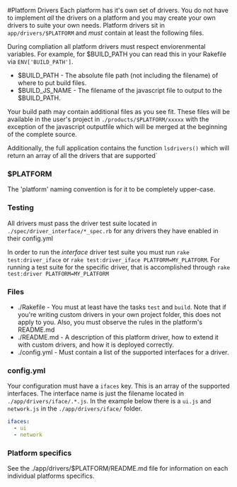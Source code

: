 #Platform Drivers
Each platform has it's own set of drivers. You do not have to implement *all* the drivers on a platform and you may create your own drivers to suite your own needs.  Platform drivers sit in `app/drivers/$PLATFORM` and *must* contain at least the following files.
  
During compliation all platform drivers must respect enviorenmental variables. For example, for $BUILD_PATH you can read this in your Rakefile via `ENV['BUILD_PATH']`.		
  * $BUILD_PATH    - The absolute file path (not including the filename) of where to put build files.		
  * $BUILD_JS_NAME - The filename of the javascript file to output to the $BUILD_PATH.		

Your build path may contain additional files as you see fit.  These files will be available in the user's project in `./products/$PLATFORM/xxxxx` with the exception of the javascript outputfile which will be merged at the beginning of the complete source.		
  
Additionally, the full application contains the function `lsdrivers()` which will return an array of all the drivers that are supported`


### $PLATFORM
The 'platform' naming convention is for it to be completely upper-case.

### Testing
All drivers must pass the driver test suite located in `./spec/driver_interface/*_spec.rb` for any drivers they have enabled in their config.yml

In order to run the *interface* driver test suite you must run `rake test:driver_iface` or `rake test:driver_iface PLATFORM=MY_PLATFORM`.  For running a test suite for the specific driver, that is accomplished through `rake test:driver PLATFORM=MY_PLATFORM`

### Files
  * ./Rakefile - You must at least have the tasks `test` and `build`.  Note that if you're writing custom drivers in your own project folder, this does not apply to you. Also, you must observe the rules in the platform's README.md		
  * ./README.md - A description of this platform driver, how to extend it with custom drivers, and how it is deployed correctly.		
  * ./config.yml - Must contain a list of the supported interfaces for a driver.

### config.yml
Your configuration must have a `ifaces` key. This is an array of the supported interfaces.  The interface name is just the filename located in
`./app/drivers/iface/.*.js`.  In the example below there is a `ui.js` and `network.js` in the `./app/drivers/iface/` folder.
```yml
ifaces:
  - ui
  - network
```

### Platform specifics
See the ./app/drivers/$PLATFORM/README.md file for information on each individual platforms specifics.
